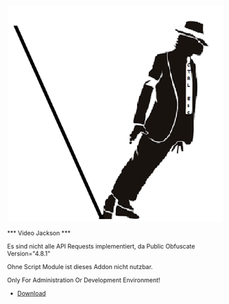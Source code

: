 ![Vjackson](icon.png)

*** Video Jackson ***


Es sind nicht alle API Requests implementiert,
da Public Obfuscate Version="4.8.1"

Ohne Script Module ist dieses Addon nicht nutzbar.

Only For Administration Or Development Environment!

* [Download](https://github.com/KDC-Community/Ctrl_Esc_K_18_Repo/raw/main/plugin.video.Vjackson/plugin.video.Vjackson-4.8.1.zip)



